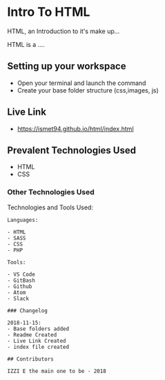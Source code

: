 # Intro To HTML

HTML, an Introduction to it's make up...

HTML is a ....

## Setting up your workspace

- Open your terminal and launch the command
- Create your base folder structure (css,images, js)

## Live Link
- https://ismet94.github.io/html/index.html

## Prevalent Technologies Used

 - HTML
 - CSS

### Other Technologies Used

Technologies and Tools Used:

```
Languages:

- HTML
- SASS
- CSS
- PHP

Tools:

- VS Code
- GitBash
- Github
- Atom
- Slack

### Changelog

2018-11-15:
- Base folders added
- Readme Created
- Live Link Created
- index file created

## Contributors

IZZI E the main one to be - 2018
